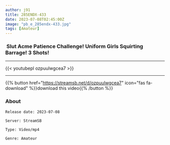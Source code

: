 ```yaml
---
author: j91
title: 285ENDX-433
date: 2023-07-08T02:45:00Z
image: "pb_e_285endx-433.jpg"
tags: [Amateur]
---
```


###  Slut Acme Patience Challenge! Uniform Girls Squirting Barrage! 3 Shots!
___

{{< youtubepl ozpuulwgcea7 >}}
___

{{% button href="https://streamsb.net/d/ozpuulwgcea7" icon="fas fa-download" %}}download this video{{% /button %}}
### About

`Release date: 2023-07-08`

`Server: StreamSB`

`Type: Video/mp4`

`Genre:	Amateur`